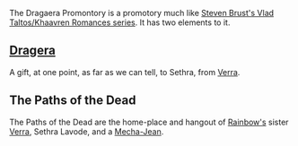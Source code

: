 The Dragaera Promontory is a promotory much like [Steven Brust's Vlad Taltos/Khaavren Romances series](http://www.greenmanreview.com/taltos.htm).  It has two elements to it.

## [Dragera](http://www.math.ttu.edu/~kesinger/brust/)

A gift, at one point, as far as we can tell, to Sethra, from [Verra](DemonGoddessVerra).

## The Paths of the Dead

The Paths of the Dead are the home-place and hangout of [Rainbow's](RainbowOfDancers) sister [Verra](DemonGoddessVerra), Sethra Lavode, and a [Mecha-Jean](JeanOfFlorimel).
